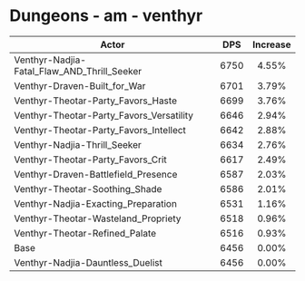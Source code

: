 # Dungeons - am - venthyr
| Actor | DPS | Increase |
|---|:---:|:---:|
|Venthyr-Nadjia-Fatal_Flaw_AND_Thrill_Seeker|6750|4.55%|
|Venthyr-Draven-Built_for_War|6701|3.79%|
|Venthyr-Theotar-Party_Favors_Haste|6699|3.76%|
|Venthyr-Theotar-Party_Favors_Versatility|6646|2.94%|
|Venthyr-Theotar-Party_Favors_Intellect|6642|2.88%|
|Venthyr-Nadjia-Thrill_Seeker|6634|2.76%|
|Venthyr-Theotar-Party_Favors_Crit|6617|2.49%|
|Venthyr-Draven-Battlefield_Presence|6587|2.03%|
|Venthyr-Theotar-Soothing_Shade|6586|2.01%|
|Venthyr-Nadjia-Exacting_Preparation|6531|1.16%|
|Venthyr-Theotar-Wasteland_Propriety|6518|0.96%|
|Venthyr-Theotar-Refined_Palate|6516|0.93%|
|Base|6456|0.00%|
|Venthyr-Nadjia-Dauntless_Duelist|6456|0.00%|
